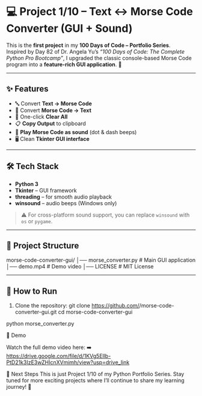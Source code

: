 # 💻 Project 1/10 – Text ↔ Morse Code Converter (GUI + Sound)

This is the **first project** in my **100 Days of Code – Portfolio Series**.  
Inspired by Day 82 of Dr. Angela Yu’s *“100 Days of Code: The Complete Python Pro Bootcamp”*, I upgraded the classic console-based Morse Code program into a **feature-rich GUI application**. 🚀

---

## ✨ Features
- 🔤 Convert **Text → Morse Code**
- 🔡 Convert **Morse Code → Text**
- 🧹 One-click **Clear All**
- 📋 **Copy Output** to clipboard
- 🎵 **Play Morse Code as sound** (dot & dash beeps)
- 🖥️ Clean **Tkinter GUI interface**

---

## 🛠️ Tech Stack
- **Python 3**
- **Tkinter** – GUI framework
- **threading** – for smooth audio playback
- **winsound** – audio beeps (Windows only)

> ⚠️ For cross-platform sound support, you can replace `winsound` with `os` or `pygame`.

---

## 📂 Project Structure
morse-code-converter-gui/
│── morse_converter.py # Main GUI application
│── demo.mp4 # Demo video
│── LICENSE # MIT License


---

## 🚀 How to Run
1. Clone the repository:
   git clone https://github.com/<your-username>/morse-code-converter-gui.git
   cd morse-code-converter-gui

python morse_converter.py

🎥 Demo

Watch the full demo video here:
➡️ https://drive.google.com/file/d/1KVg5Ellb-PtD21k3IzE3wZHIcnXVmimh/view?usp=drive_link

📌 Next Steps
This is just Project 1/10 of my Python Portfolio Series.
Stay tuned for more exciting projects where I’ll continue to share my learning journey! 🚀
